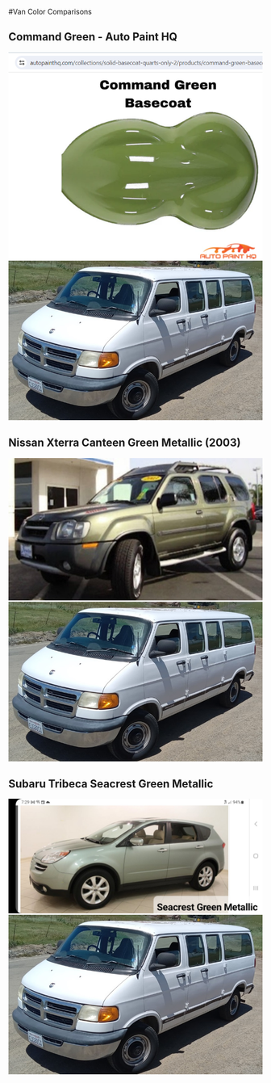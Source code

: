 #Van Color Comparisons
## Command Green - Auto Paint HQ
![Command Green](/images/command_green_2_autopainthq.png) ![Ram van comparison](/images/Van_main_comparison.jpg)

## Nissan Xterra Canteen Green Metallic (2003)
![Nissan Xterra Canteen Green Metallic](/images/canteen_green_metallic_comparison.jpg) ![Ram van comparison](/images/Van_main_comparison.jpg)


## Subaru Tribeca Seacrest Green Metallic
![Subaru Tribeca Seacrest Green Metallic](/images/Tribeca_seacrest_green_metallic.jpg) ![Ram van comparison](/images/Van_main_comparison.jpg)
